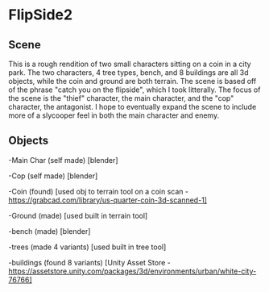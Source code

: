 # FlipSide2

## Scene

This is a rough rendition of two small characters sitting on a coin in a city park. The two characters, 4 tree types, bench,
and 8 buildings are all 3d objects, while the coin and ground are both terrain. The scene is based off of the phrase "catch 
you on the flipside", which I took litterally. The focus of the scene is the "thief" character, the main character, and the
"cop" character, the antagonist. I hope to eventually expand the scene to include more of a slycooper feel in both the main
character and enemy.

## Objects
  -Main Char (self made) [blender]
  
  -Cop (self made) [blender]
  
  -Coin (found) [used obj to terrain tool on a coin scan - https://grabcad.com/library/us-quarter-coin-3d-scanned-1]
  
  -Ground (made) [used built in terrain tool]
  
  -bench (made) [blender]
  
  -trees (made 4 variants) [used built in tree tool]
  
  -buildings (found 8 variants) [Unity Asset Store - https://assetstore.unity.com/packages/3d/environments/urban/white-city-76766]
  
